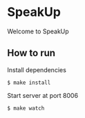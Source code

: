 
# SpeakUp

Welcome to SpeakUp

## How to run

Install dependencies
```
$ make install
```
Start server at port 8006
```
$ make watch
```
